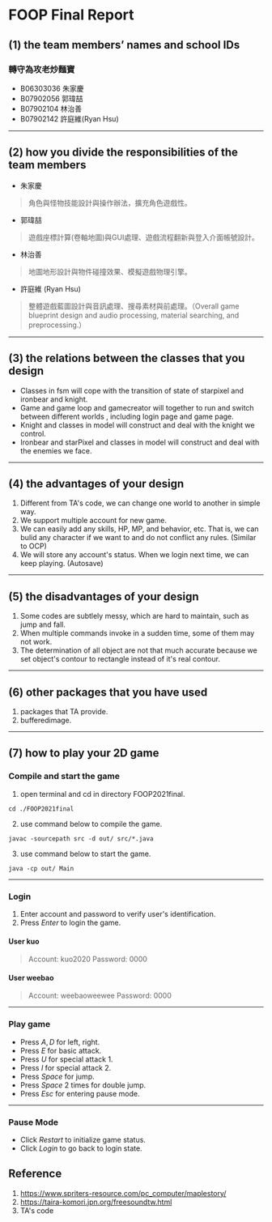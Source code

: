 # FOOP Final Report

## (1) the team members’ names and school IDs 
### 轉守為攻老炒麵寶
- B06303036 朱家慶
- B07902056 郭瑋喆
- B07902104 林治善
- B07902142 許庭維(Ryan Hsu)
---
## (2) how you divide the responsibilities of the team members
- 朱家慶
> 角色與怪物技能設計與操作辦法，擴充角色遊戲性。
- 郭瑋喆
> 遊戲座標計算(卷軸地圖)與GUI處理、遊戲流程翻新與登入介面帳號設計。
- 林治善
> 地圖地形設計與物件碰撞效果、模擬遊戲物理引擎。
- 許庭維 (Ryan Hsu)
> 整體遊戲藍圖設計與音訊處理、搜尋素材與前處理。（Overall game blueprint design and audio processing, material searching, and preprocessing.）
---
## (3) the relations between the classes that you design
- Classes in fsm will cope with the transition of state of starpixel and ironbear and knight.
- Game and game loop and gamecreator will together to run and switch between different worlds , including login page and game page.
- Knight and classes in model will construct and deal with the knight we control.
- Ironbear and starPixel and classes in model will construct and deal with the enemies we face.

---
## (4) the advantages of your design
1. Different from TA's code, we can change one world to another in simple way.
2. We support multiple account for new game.
3. We can easily add any skills, HP, MP, and behavior, etc. That is, we can bulid any character if we want to and do not conflict any rules. (Similar to OCP)
4. We will store any account's status. When we login next time, we can keep playing. (Autosave)
---
## (5) the disadvantages of your design
1. Some codes are subtlely messy, which are hard to maintain, such as jump and fall.
2. When multiple commands invoke in a sudden time, some of them may not work.
3. The determination of all object are not that much accurate because we set object's contour to rectangle instead of it's real contour.

---
## (6) other packages that you have used
1. packages that TA provide.
2. bufferedimage.
---
## (7) how to play your 2D game

### Compile and start the game
1. open terminal and cd in directory FOOP2021final.
```
cd ./FOOP2021final
```
2. use command below to compile the game.
```
javac -sourcepath src -d out/ src/*.java
```
3. use command below to start the game.
```
java -cp out/ Main
```
---
### Login
1. Enter account and password to verify user's identification.
2. Press $Enter$ to login the game.

#### User kuo
> Account: kuo2020 
> Password: 0000 

#### User weebao
> Account: weebaoweewee
> Password: 0000

---
### Play game
- Press $A, D$ for left, right.
- Press $E$ for basic attack.
- Press $U$ for special attack 1.
- Press $I$ for special attack 2.
- Press $Space$ for jump.
- Press $Space$ 2 times for double jump.
- Press $Esc$ for entering pause mode.
---
### Pause Mode
- Click $Restart$ to initialize game status.
- Click $Login$ to go back to login state.

## Reference
1. https://www.spriters-resource.com/pc_computer/maplestory/
2. https://taira-komori.jpn.org/freesoundtw.html
3. TA's code
